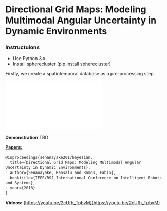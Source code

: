 # Directional Grid Maps: Modeling Multimodal Angular Uncertainty in Dynamic Environments

### Instructuions
* Use Python 3.x
* Install spherecluster (pip install spherecluster)

Firstly, we create a spatiotemporal database as a pre-processing step.

![Screenshot](/multimodal_sim2.pdf)

**Demonstration**
TBD

**[Papers:](https://drive.google.com/file/d/1i-b6Lu0PwoCrEWtt3rFfjKPjlmit8cLk/view)**
```
@inproceedings{senanayake2017bayesian,
  title={Directional Grid Maps: Modeling Multimodal Angular Uncertainty in Dynamic Environments},
  author={Senanayake, Ransalu and Ramos, Fabio},
  booktitle={IEEE/RSJ International Conference on Intelligent Robots and Systems},
  year={2018}
}
```

**Videos:**
[https://youtu.be/2cUfh_TpbvM](https://youtu.be/2cUfh_TpbvM)
